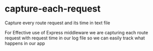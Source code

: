 # capture-each-request
Capture every route request and its time in text file

For Effective use of Express middleware we are capturing each route request with request time in our log file so we can easily track what happens in our app
